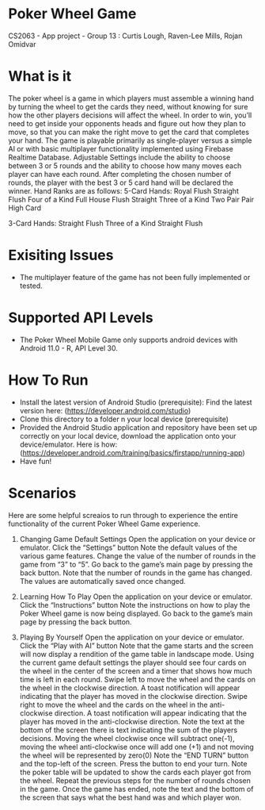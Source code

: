 # Poker Wheel Game
CS2063 - App project - Group 13 : Curtis Lough, Raven-Lee Mills, Rojan Omidvar

# What is it
The poker wheel is a game in which players must assemble a winning hand by turning the wheel to get the cards they need, without knowing for sure how the other players decisions will affect the wheel. In order to win, you’ll need to get inside your opponents heads and figure out how they plan to move, so that you can make the right move to get the card that completes your hand. 
The game is playable primarily as single-player versus a simple AI or with basic multiplayer functionality implemented using Firebase Realtime Database. Adjustable Settings include the ability to choose between 3 or 5 rounds and the ability to choose how many moves each player can have each round. After completing the chosen number of rounds, the player with the best 3 or 5 card hand will be declared the winner.
Hand Ranks are as follows:
  5-Card Hands:
    Royal Flush
    Straight Flush
    Four of a Kind
    Full House
    Flush
    Straight
    Three of a Kind
    Two Pair
    Pair
    High Card

  3-Card Hands:
    Straight Flush
    Three of a Kind
    Straight
    Flush
    
# Exisiting Issues
- The multiplayer feature of the game has not been fully implemented or tested.

# Supported API Levels
- The Poker Wheel Mobile Game only supports android devices with Android 11.0 - R, API Level 30.

# How To Run
- Install the latest version of Android Studio (prerequisite): Find the latest version here: (https://developer.android.com/studio)
- Clone this directory to a folder n your local device (prerequisite)
- Provided the Android Studio application and repository have been set up correctly on your local device, download the application onto your device/emulator. Here is how: (https://developer.android.com/training/basics/firstapp/running-app)
- Have fun!

# Scenarios
Here are some helpful screaios to run through to experience the entire functionality of the current Poker Wheel Game experience.
1. Changing Game Default Settings
  Open the application on your device or emulator.
  Click the “Settings” button
  Note the default values of the various game features.
  Change the value of the number of rounds in the game from “3” to “5”.
  Go back to the game’s main page by pressing the back button.
  Note that the number of rounds in the game has changed. The values are automatically saved once changed.

2. Learning How To Play
  Open the application on your device or emulator.
  Click the “Instructions” button
  Note the instructions on how to play the Poker Wheel game is now being displayed.
  Go back to the game’s main page by pressing the back button.

3. Playing By Yourself
  Open the application on your device or emulator.
  Click the “Play with AI” button
  Note that the game starts and the screen will now display a rendition of the game table in landscape mode.
  Using the current game default settings the player should see four cards on the wheel in the center of the screen and a timer that shows how much time is left in each round.
  Swipe left to move the wheel and the cards on the wheel in the clockwise direction. A toast notification will appear indicating that the player has moved in the clockwise direction.
  Swipe right to move the wheel and the cards on the wheel in the anti- clockwise direction. A toast notification will appear indicating that the player has moved in the anti-clockwise direction.
  Note the text at the bottom of the screen there is text indicating the sum of the players decisions. Moving the wheel clockwise once will subtract one(-1), moving the wheel anti-clockwise once will add one (+1) and not moving the wheel will be represented by zero(0)
  Note the “END TURN” button and the top-left of the screen. Press the button to end your turn.
  Note the poker table will be updated to show the cards each player got from the wheel.
  Repeat the previous steps for the number of rounds chosen in the game.
  Once the game has ended, note the text and the bottom of the screen that says what the best hand was and which player won.



